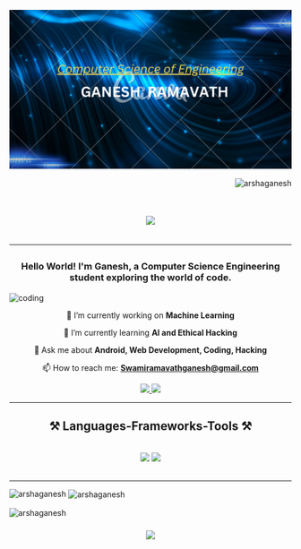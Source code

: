 ![logo](https://github.com/ArshaGanesh/ArshaGanesh/blob/main/ganesh%20ramvath1.png)
 

<p align="RIGHT"> <img src="https://komarev.com/ghpvc/?username=arshaganesh&label=Profile%20views&color=0e75b6&style=flat" alt="arshaganesh" /> </p>

<h1 align="center" >
   <img src="https://readme-typing-svg.herokuapp.com/?font=Righteous&size=35&center=true&vCenter=true&width=500&height=70&duration=4000&lines=Hi+👋,+I'm+Ganesh!;"><hr></h1>
</h1>
<h3 align="center">Hello World! I'm Ganesh, a Computer Science Engineering student exploring the world of code.</h3>
<img align="center" alt="coding" width="400" src="https://i.pinimg.com/originals/e8/f4/53/e8f453469a3ec97ecd354df465d73913.gif">

<div align="center">

 🔭 I’m currently working on **Machine Learning**<br>

 🌱 I’m currently learning **AI and Ethical Hacking**<br>

 💬 Ask me about **Android, Web Development, Coding, Hacking**<br>

 📫 How to reach me: **Swamiramavathganesh@gmail.com**

 </div>

<div align="center"> 
   <a href="mailto:Swamiramavathganesh@gmail.com">
    <img src="https://img.shields.io/badge/Gmail-333333?style=for-the-badge&logo=gmail&logoColor=red" />
  </a>
  <a href="https://www.linkedin.com/in/ganeshramavath123/" target="_blank">
    <img src="https://img.shields.io/badge/LinkedIn-0077B5?style=for-the-badge&logo=linkedin&logoColor=white" target="_blank" />
  </a>
</div>

<hr/>

<h2 align="center">⚒️ Languages-Frameworks-Tools ⚒️</h2>
<br/>
<div align="center">
    <img src="https://skillicons.dev/icons?i=java,html,css,javascript,kotlin,python,vscode,github," />
    <img src="https://skillicons.dev/icons?i=androidstudio,arduino,c,cpp,django,firebase,flask,idea,js,linux,nodejs" /> <br>

</div>


<br/>
<hr/>

<p><img align="left" src="https://github-readme-stats.vercel.app/api/top-langs?username=arshaganesh&show_icons=true&locale=en&layout=compact" alt="arshaganesh" /></p>

<p>&nbsp;<img align="center" src="https://github-readme-stats.vercel.app/api?username=arshaganesh&show_icons=true&locale=en" alt="arshaganesh" /></p>

<p><img align="center" src="https://github-readme-streak-stats.herokuapp.com/?user=arshaganesh&" alt="arshaganesh" />
<h3 align="center">
    <img src="https://readme-typing-svg.herokuapp.com/?font=Righteous&size=25&center=true&vCenter=true&width=500&height=70&duration=4000&lines=Thanks+for+visiting!+✌️;+Feel+free+to+connect+with+me+on+LinkedIn!">
</h3>
</p>
